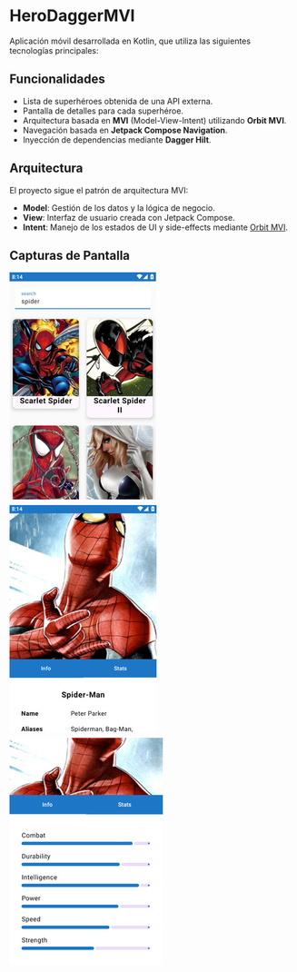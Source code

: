 # HeroDaggerMVI

Aplicación móvil desarrollada en Kotlin, que utiliza las siguientes tecnologías principales:

## Funcionalidades
- Lista de superhéroes obtenida de una API externa.
- Pantalla de detalles para cada superhéroe.
- Arquitectura basada en **MVI** (Model-View-Intent) utilizando **Orbit MVI**.
- Navegación basada en **Jetpack Compose Navigation**.
- Inyección de dependencias mediante **Dagger Hilt**.

## Arquitectura
El proyecto sigue el patrón de arquitectura MVI:
- **Model**: Gestión de los datos y la lógica de negocio.
- **View**: Interfaz de usuario creada con Jetpack Compose.
- **Intent**: Manejo de los estados de UI y side-effects mediante [Orbit MVI](https://github.com/orbit-mvi/orbit-mvi).

## Capturas de Pantalla
<div style="display: flex; flex-wrap: wrap; gap: 10px;">
    <img src="assets/HDMVI-search.jpg" alt="search" width="258">
    <img src="assets/HDMVI-info.jpg" alt="info" width="259">
    <img src="assets/HDMVI-stats.jpg" alt="details" width="270">
</div>
